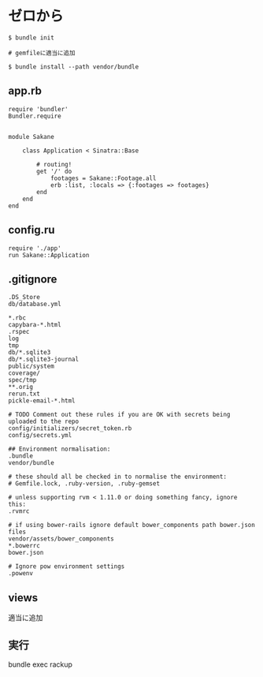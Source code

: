 
# ゼロから

	$ bundle init
	
	# gemfileに適当に追加
	
	$ bundle install --path vendor/bundle
	
## app.rb
	require 'bundler'
	Bundler.require


	module Sakane

		class Application < Sinatra::Base
	    
			# routing!
			get '/' do
				footages = Sakane::Footage.all
				erb :list, :locals => {:footages => footages}
			end
		end
	end

	
## config.ru
	require './app'
	run Sakane::Application


## .gitignore
	.DS_Store
	db/database.yml

	*.rbc
	capybara-*.html
	.rspec
	log
	tmp
	db/*.sqlite3
	db/*.sqlite3-journal
	public/system
	coverage/
	spec/tmp
	**.orig
	rerun.txt
	pickle-email-*.html

	# TODO Comment out these rules if you are OK with secrets being uploaded to the repo
	config/initializers/secret_token.rb
	config/secrets.yml

	## Environment normalisation:
	.bundle
	vendor/bundle

	# these should all be checked in to normalise the environment:
	# Gemfile.lock, .ruby-version, .ruby-gemset

	# unless supporting rvm < 1.11.0 or doing something fancy, ignore this:
	.rvmrc

	# if using bower-rails ignore default bower_components path bower.json files
	vendor/assets/bower_components
	*.bowerrc
	bower.json

	# Ignore pow environment settings
	.powenv
	
## views
適当に追加

## 実行
bundle exec rackup